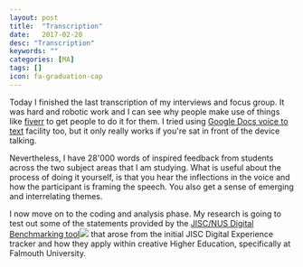```yaml
---
layout: post
title:  "Transcription"
date:   2017-02-20
desc: "Transcription"
keywords: ""
categories: [MA]
tags: []
icon: fa-graduation-cap
---
```

Today I finished the last transcription of my interviews and focus group. It was hard and robotic work and I can see why people make use of things like [fiverr](fiverr.com) to get people to do it for them. I tried using [Google Docs voice to text](https://support.google.com/docs/answer/4492226?hl=en) facility too, but it only really works if you're sat in front of the device talking.

Nevertheless, I have 28'000 words of inspired feedback from students across the two subject areas that I am studying. What is useful about the process of doing it yourself, is that you hear the inflections in the voice and how the participant is framing the speech. You also get a sense of emerging and interrelating themes.

I now move on to the coding and analysis phase. My research is going to test out some of the statements provided by the [JISC/NUS Digital Benchmarking tool](http://repository.jisc.ac.uk/6140/1/Jisc_NUS_student_experience_benchmarking_tool.pdf)[![](chrome-extension://gmpljdlgcdkljlppaekciacdmdlhfeon/images/beside-link-icon.svg)](https://docs.google.com/viewer?url=http%3A%2F%2Frepository.jisc.ac.uk%2F6140%2F1%2FJisc_NUS_student_experience_benchmarking_tool.pdf&embedded=true&chrome=false&dov=1 "View this pdf file") that arose from the initial JISC Digital Experience tracker and how they apply within creative Higher Education, specifically at Falmouth University.

